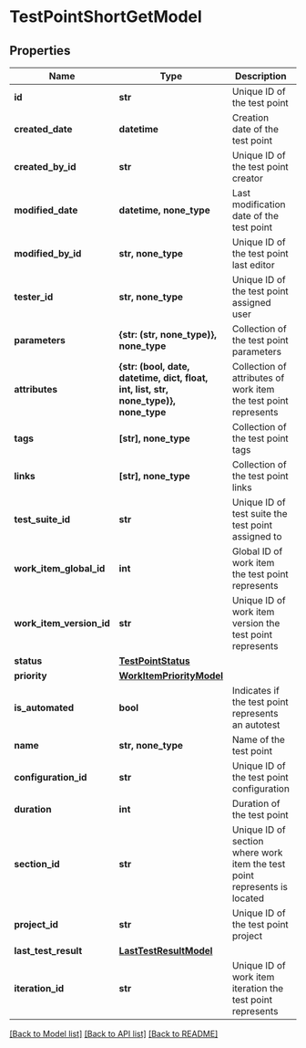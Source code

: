 # TestPointShortGetModel


## Properties
Name | Type | Description | Notes
------------ | ------------- | ------------- | -------------
**id** | **str** | Unique ID of the test point | [optional] 
**created_date** | **datetime** | Creation date of the test point | [optional] 
**created_by_id** | **str** | Unique ID of the test point creator | [optional] 
**modified_date** | **datetime, none_type** | Last modification date of the test point | [optional] 
**modified_by_id** | **str, none_type** | Unique ID of the test point last editor | [optional] 
**tester_id** | **str, none_type** | Unique ID of the test point assigned user | [optional] 
**parameters** | **{str: (str, none_type)}, none_type** | Collection of the test point parameters | [optional] 
**attributes** | **{str: (bool, date, datetime, dict, float, int, list, str, none_type)}, none_type** | Collection of attributes of work item the test point represents | [optional] 
**tags** | **[str], none_type** | Collection of the test point tags | [optional] 
**links** | **[str], none_type** | Collection of the test point links | [optional] 
**test_suite_id** | **str** | Unique ID of test suite the test point assigned to | [optional] 
**work_item_global_id** | **int** | Global ID of work item the test point represents | [optional] 
**work_item_version_id** | **str** | Unique ID of work item version the test point represents | [optional] 
**status** | [**TestPointStatus**](TestPointStatus.md) |  | [optional] 
**priority** | [**WorkItemPriorityModel**](WorkItemPriorityModel.md) |  | [optional] 
**is_automated** | **bool** | Indicates if the test point represents an autotest | [optional] 
**name** | **str, none_type** | Name of the test point | [optional] 
**configuration_id** | **str** | Unique ID of the test point configuration | [optional] 
**duration** | **int** | Duration of the test point | [optional] 
**section_id** | **str** | Unique ID of section where work item the test point represents is located | [optional] 
**project_id** | **str** | Unique ID of the test point project | [optional] 
**last_test_result** | [**LastTestResultModel**](LastTestResultModel.md) |  | [optional] 
**iteration_id** | **str** | Unique ID of work item iteration the test point represents | [optional] 

[[Back to Model list]](../README.md#documentation-for-models) [[Back to API list]](../README.md#documentation-for-api-endpoints) [[Back to README]](../README.md)



